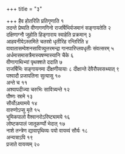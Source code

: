 +++
title = "३"

+++
हैव होतरिति प्रतिगृणाति १  
तदन्ते प्रेष्यति वीणागणगिनो राजर्षिभिर्यजमानं सङ्गायतेति २  
दक्षिणाग्नौ जुहोति हिङ्गाराय स्वाहेति प्रक्रमान् ३  
आहवनीयेऽस्तमिते चतस्रो धृतीरिह रन्तिरिति ४  
वावातासम्वेशनसावित्र्युत्तरमन्द्रा गानपारिप्लवधृतीः संवत्सरम् ५  
अर्धमासमासत्रैमास्यषण्मास्यानि चैके ६  
वीणागाथिभ्यां पृथक्शते ददाति ७  
राजर्षिभिः सङ्गायनमा दीक्षणीयायाः ८ दीक्षान्ते देवैरौपवसथ्यात् ९  
पश्वादौ प्रजापतिना सुत्यासु १०  
अन्ते च ११  
अश्वापदीज्या चरुभिः सावित्र्यन्ते १२  
पौष्णः स्रामे १३  
सौर्योऽक्ष्यामये १४  
वारुणोऽप्सु मृते १५  
भूमिकपालो वैश्वानरोऽरिष्ट्यामये १६  
लोष्टकपालं जातूकर्ण्यो भेदात् १७  
नाशे तन्त्रेण द्यावापृथिव्यः पयो वायव्यं सौर्यः १८  
अन्यत्राऽपि १९  
प्रजाते वायव्यम् २०  

